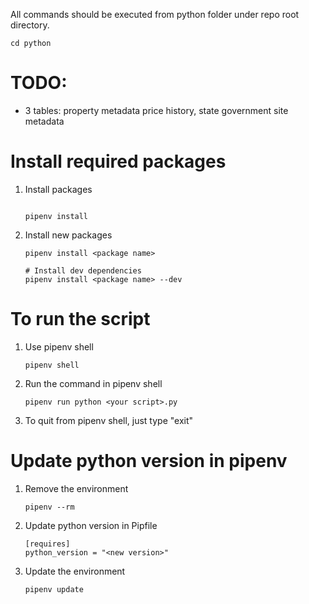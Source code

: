 All commands should be executed from python folder under repo root directory.
```shell
cd python
```

# TODO:
- 3 tables:
property metadata
price history, state
government site metadata

# Install required packages
1. Install packages
    ```shell

    pipenv install
    ```

2. Install new packages
    ```shell
    pipenv install <package name>

    # Install dev dependencies
    pipenv install <package name> --dev
    ```

# To run the script
1. Use pipenv shell
    ```shell
    pipenv shell
    ```

2. Run the command in pipenv shell
    ```shell
    pipenv run python <your script>.py
    ```

3. To quit from pipenv shell, just type "exit"

# Update python version in pipenv

1. Remove the environment
    ```shell
    pipenv --rm
    ```

2. Update python version in Pipfile
    ```shell
    [requires]
    python_version = "<new version>"
    ```

2. Update the environment
    ```shell
    pipenv update
    ```
